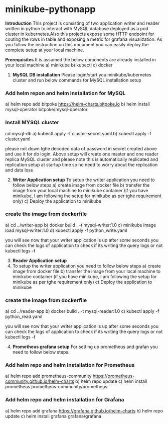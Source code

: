 # minikube-pythonapp
**Introduction**
This project is consisting of two application writer and reader written in python to interact with MySQL database deployed as a pod cluster in kubernetes.Also this projects expose some HTTP endpoint for couting the rows in table and exposing a metric for grafana visualization.
As you follow the instruction on this document you can easily deploy the complete setup at your local machine.

**Prerequisites**
It is assumed the below comonents are already installed in your local machine
a) minikube
b) kubectl
c) docker

1) **MySQL DB installation**
Please login/start you minikube/kubernetes cluster and run below commands for MySQL installation setup

### Add helm repon and helm installation for MySQL ###
a) helm repo add bitpoke https://helm-charts.bitpoke.io
b) helm install mysql-operator bitpoke/mysql-operator

### Install MYSQL cluster ###
cd mysql-db
a) kubectl apply -f cluster-secret.yaml
b) kubectl apply -f cluster.yaml

please not down tghe decoded data of password in secret created above and use it for db login.
Above setup will create one master and one reader replica MySQL cluster and please note this is automatically replicated and replication setup at startup time so no need to worry about the replication and data loss

2) **Writer Application setup**
To setup the writer application you need to follow below steps
a) create image from docker file
b) transfer the image from your local machine to minikube container (if you have minikube, I am following the setup for minikube as per tghe requirement only)
c) Deploy the application to minikube

### create the image from dockerfile ###
a) cd ../writer-app
b) docker build . -t mysql-writer:1.0
c) minikube image load mysql-writer:1.0
d) kubectl apply -f python_write.yaml

you will see now that your writer application is up after some seconds
you can check the logs of application to check if its writing the query logs or not
kubectl logs -f <writer-app pod name> 

3) **Reader Application setup**
3) To setup the writer application you need to follow below steps
a) create image from docker file
b) transfer the image from your local machine to minikube container (if you have minikube, I am following the setup for minikube as per tghe requirement only)
c) Deploy the application to minikube

### create the image from dockerfile ###
a) cd ../reader-app
b) docker build . -t mysql-reader:1.0
c) kubectl apply -f python_read.yaml

you will see now that your writer application is up after some seconds
you can check the logs of application to check if its writing the query logs or not
kubectl logs -f <reader-app pod name>

4) **Prometheus grafana setup**
For setting up prometheus and grafan you need to follow below steps.

### Add helm repo and helm installation for Prometheus ###
a) helm repo add prometheus-community https://prometheus-community.github.io/helm-charts
b) helm repo update
c) helm install prometheus prometheus-community/prometheus

### Add helm repo and helm installation for Grafana ###
a) helm repo add grafana https://grafana.github.io/helm-charts 
b) helm repo update
c) helm install grafana grafana/grafana
